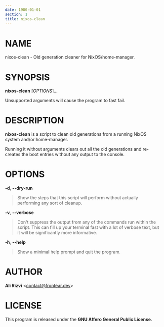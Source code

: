 ```yaml
---
date: 1980-01-01
section: 1
title: nixos-clean
---
```


# NAME

nixos-clean - Old generation cleaner for NixOS/home-manager.

# SYNOPSIS

**nixos-clean** \[*OPTIONS*\]...

Unsupported arguments will cause the program to fast fail.

# DESCRIPTION

**nixos-clean** is a script to clean old generations from a running NixOS system
and/or home-manager.

Running it without arguments clears out all the old generations and re-creates
the boot entries without any output to the console.

# OPTIONS

**\-d**, **\-\-dry\-run**

> Show the steps that this script will perform without actually performing any
> sort of cleanup.

**\-v**, **\-\-verbose**

> Don't suppress the output from any of the commands run within the script.
> This can fill up your terminal fast with a lot of verbose text, but it will
> be significantly more informative.

**\-h**, **\-\-help**

> Show a minimal help prompt and quit the program.

# AUTHOR

**Ali Rizvi** \<contact@frontear.dev\>

# LICENSE

This program is released under the **GNU Affero General Public License**.